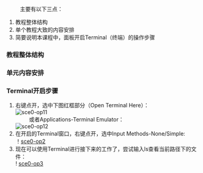 

&nbsp;&nbsp;&nbsp;&nbsp;&nbsp;&nbsp;&nbsp;&nbsp;
主要有以下三点：<br/>
1. 教程整体结构
2. 单个教程大致的内容安排
3. 简要说明本课程中，面板开启Terminal（终端）的操作步骤<br/>

### 教程整体结构
	


### 单元内容安排



### Terminal开启步骤
1. 右键点开，选中下图红框部分（Open Terminal Here）：<br/>
	![sce0-op11](https://github.com/LZh-LL/learn-cpp_intern/tree/master/images/sce0-op11.png)<br/>
&nbsp;&nbsp;&nbsp;&nbsp;&nbsp;&nbsp;&nbsp;&nbsp;
或者Applications-Terminal Emulator：<br/>
	![sce0-op12](https://github.com/LZh-LL/learn-cpp_intern/tree/master/images/sce0-op12.png)<br/>
2. 在开启的Terminal窗口，右键点开，选中Input Methods-None/Simple:<br/>
	！[sce0-op2](https://github.com/LZh-LL/learn-cpp_intern/tree/master/images/sce0-op2.png)<br/>
3. 现在可以使用Terminal进行接下来的工作了，尝试输入ls查看当前路径下的文件：<br/>
	! [sce0-op3](https://github.com/LZh-LL/learn-cpp_intern/tree/master/images/sce0-op3.png)<br/>


